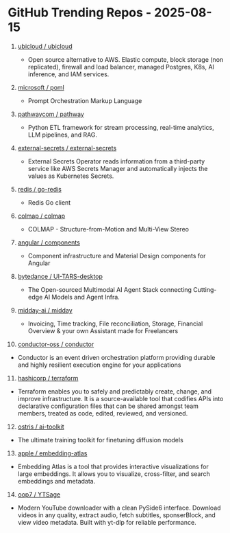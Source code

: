 # GitHub Trending Repos - 2025-08-15

1. [ubicloud /    ubicloud](https://github.com/ubicloud/ubicloud)
   - Open source alternative to AWS. Elastic compute, block storage (non replicated), firewall and load balancer, managed Postgres, K8s, AI inference, and IAM services.

2. [microsoft /    poml](https://github.com/microsoft/poml)
   - Prompt Orchestration Markup Language

3. [pathwaycom /    pathway](https://github.com/pathwaycom/pathway)
   - Python ETL framework for stream processing, real-time analytics, LLM pipelines, and RAG.

4. [external-secrets /    external-secrets](https://github.com/external-secrets/external-secrets)
   - External Secrets Operator reads information from a third-party service like AWS Secrets Manager and automatically injects the values as Kubernetes Secrets.

5. [redis /    go-redis](https://github.com/redis/go-redis)
   - Redis Go client

6. [colmap /    colmap](https://github.com/colmap/colmap)
   - COLMAP - Structure-from-Motion and Multi-View Stereo

7. [angular /    components](https://github.com/angular/components)
   - Component infrastructure and Material Design components for Angular

8. [bytedance /    UI-TARS-desktop](https://github.com/bytedance/UI-TARS-desktop)
   - The Open-sourced Multimodal AI Agent Stack connecting Cutting-edge AI Models and Agent Infra.

9. [midday-ai /    midday](https://github.com/midday-ai/midday)
   - Invoicing, Time tracking, File reconciliation, Storage, Financial Overview & your own Assistant made for Freelancers

10. [conductor-oss /    conductor](https://github.com/conductor-oss/conductor)
   - Conductor is an event driven orchestration platform providing durable and highly resilient execution engine for your applications

11. [hashicorp /    terraform](https://github.com/hashicorp/terraform)
   - Terraform enables you to safely and predictably create, change, and improve infrastructure. It is a source-available tool that codifies APIs into declarative configuration files that can be shared amongst team members, treated as code, edited, reviewed, and versioned.

12. [ostris /    ai-toolkit](https://github.com/ostris/ai-toolkit)
   - The ultimate training toolkit for finetuning diffusion models

13. [apple /    embedding-atlas](https://github.com/apple/embedding-atlas)
   - Embedding Atlas is a tool that provides interactive visualizations for large embeddings. It allows you to visualize, cross-filter, and search embeddings and metadata.

14. [oop7 /    YTSage](https://github.com/oop7/YTSage)
   - Modern YouTube downloader with a clean PySide6 interface. Download videos in any quality, extract audio, fetch subtitles, sponserBlock, and view video metadata. Built with yt-dlp for reliable performance.

